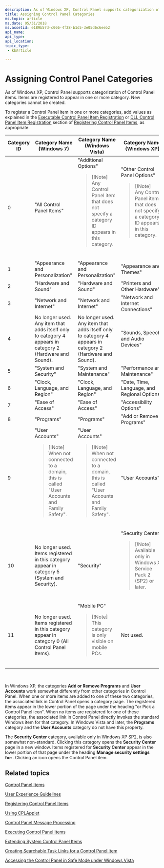 ```yaml
---
description: As of Windows XP, Control Panel supports categorization of Control Panel items. Items are registered to appear in one or more category. New categories cannot be created.
title: Assigning Control Panel Categories
ms.topic: article
ms.date: 05/31/2018
ms.assetid: e189b57d-c066-4f28-b1d5-3e05d6c6eeb2
api_name: 
api_type: 
api_location: 
topic_type: 
 - kbArticle

---
```


# Assigning Control Panel Categories

As of Windows XP, Control Panel supports categorization of Control Panel items. Items are registered to appear in one or more category. New categories cannot be created.

To register a Control Panel item in one or more categories, add values as explained in the [Executable Control Panel Item Registration](registering-control-panel-items.md) or [DLL Control Panel Item Registration](registering-control-panel-items.md) section of [Registering Control Panel Items](registering-control-panel-items.md), as appropriate.



<table>
<colgroup>
<col style="width: 25%" />
<col style="width: 25%" />
<col style="width: 25%" />
<col style="width: 25%" />
</colgroup>
<thead>
<tr class="header">
<th>Category ID</th>
<th>Category Name (Windows 7)</th>
<th>Category Name (Windows Vista)</th>
<th>Category Name (Windows XP)</th>
</tr>
</thead>
<tbody>
<tr class="odd">
<td>0</td>
<td>&quot;All Control Panel Items&quot;</td>
<td>&quot;Additional Options&quot;
<blockquote>
[!Note]<br />
Any Control Panel item that does not specify a category ID appears in this category.
</blockquote>
<br/></td>
<td>&quot;Other Control Panel Options&quot;
<blockquote>
[!Note]<br />
Any Control Panel item that does not specify a category ID appears in this category.
</blockquote>
<br/></td>
</tr>
<tr class="even">
<td>1</td>
<td>&quot;Appearance and Personalization&quot;</td>
<td>&quot;Appearance and Personalization&quot;</td>
<td>&quot;Appearance and Themes&quot;</td>
</tr>
<tr class="odd">
<td>2</td>
<td>&quot;Hardware and Sound&quot;</td>
<td>&quot;Hardware and Sound&quot;</td>
<td>&quot;Printers and Other Hardware&quot;</td>
</tr>
<tr class="even">
<td>3</td>
<td>&quot;Network and Internet&quot;</td>
<td>&quot;Network and Internet&quot;</td>
<td>&quot;Network and Internet Connections&quot;</td>
</tr>
<tr class="odd">
<td>4</td>
<td>No longer used. Any item that adds itself only to category 4 appears in category 2 (Hardware and Sound).</td>
<td>No longer used. Any item that adds itself only to category 4 appears in category 2 (Hardware and Sound).</td>
<td>&quot;Sounds, Speech, and Audio Devices&quot;</td>
</tr>
<tr class="even">
<td>5</td>
<td>&quot;System and Security&quot;</td>
<td>&quot;System and Maintenance&quot;</td>
<td>&quot;Performance and Maintenance&quot;</td>
</tr>
<tr class="odd">
<td>6</td>
<td>&quot;Clock, Language, and Region&quot;</td>
<td>&quot;Clock, Language, and Region&quot;</td>
<td>&quot;Date, Time, Language, and Regional Options&quot;</td>
</tr>
<tr class="even">
<td>7</td>
<td>&quot;Ease of Access&quot;</td>
<td>&quot;Ease of Access&quot;</td>
<td>&quot;Accessibility Options&quot;</td>
</tr>
<tr class="odd">
<td>8</td>
<td>&quot;Programs&quot;</td>
<td>&quot;Programs&quot;</td>
<td>&quot;Add or Remove Programs&quot;</td>
</tr>
<tr class="even">
<td>9</td>
<td>&quot;User Accounts&quot;
<blockquote>
[!Note]<br />
When not connected to a domain, this is called &quot;User Accounts and Family Safety&quot;.
</blockquote>
<br/></td>
<td>&quot;User Accounts&quot;
<blockquote>
[!Note]<br />
When not connected to a domain, this is called &quot;User Accounts and Family Safety&quot;.
</blockquote>
<br/></td>
<td>&quot;User Accounts&quot;</td>
</tr>
<tr class="odd">
<td>10</td>
<td>No longer used. Items registered in this category appear in category 5 (System and Security).</td>
<td>&quot;Security&quot;</td>
<td>&quot;Security Center&quot;
<blockquote>
[!Note]<br />
Available only in Windows XP Service Pack 2 (SP2) or later.
</blockquote>
<br/></td>
</tr>
<tr class="even">
<td>11</td>
<td>No longer used. Items registered in this category appear in category 0 (All Control Panel Items).</td>
<td>&quot;Mobile PC&quot;
<blockquote>
[!Note]<br />
This category is only visible on mobile PCs.
</blockquote>
<br/></td>
<td>Not used.</td>
</tr>
</tbody>
</table>



 

In Windows XP, the categories **Add or Remove Programs** and **User Accounts** work somewhat differently from other categories in Control Panel. When one or more items are added to one of these two categories, the associated link in Control Panel opens a category page. The registered items appear in the lower portion of the page under the heading "or Pick a Control Panel icon". When no items are registered for one of these categories, the associated link in Control Panel directly invokes the standard Windows item for that category. In Windows Vista and later, the **Programs** category and the **User Accounts** category do not have this property.

The **Security Center** category, available only in Windows XP SP2, is also somewhat non-standard. Clicking this category opens the **Security Center** page in a new window. Items registered for **Security Center** appear in the lower portion of that page under the heading **Manage security settings for:**. Clicking an icon opens the Control Panel item.

## Related topics

<dl> <dt>

[Control Panel Items](control-panel-applications.md)
</dt> <dt>

[User Experience Guidelines](user-experience-guidelines.md)
</dt> <dt>

[Registering Control Panel Items](registering-control-panel-items.md)
</dt> <dt>

[Using CPLApplet](using-cplapplet.md)
</dt> <dt>

[Control Panel Message Processing](message-processing.md)
</dt> <dt>

[Executing Control Panel Items](executing-control-panel-items.md)
</dt> <dt>

[Extending System Control Panel Items](extending-system-control-panel-items.md)
</dt> <dt>

[Creating Searchable Task Links for a Control Panel Item](creating-searchable-task-links.md)
</dt> <dt>

[Accessing the Control Panel in Safe Mode under Windows Vista](accessing-the-cp-in-safe-mode-under-vista.md)
</dt> </dl>

 

 




